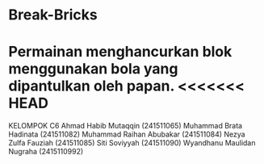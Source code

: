 # Break-Bricks
Permainan menghancurkan blok menggunakan bola yang dipantulkan oleh papan.
<<<<<<< HEAD
=======
KELOMPOK C6
Ahmad Habib Mutaqqin (241511065)
Muhammad Brata Hadinata (241511082)
Muhammad Raihan Abubakar (241511084)
Nezya Zulfa Fauziah (241511085)
Siti Soviyyah (241511090)
Wyandhanu Maulidan Nugraha (2415110992)
